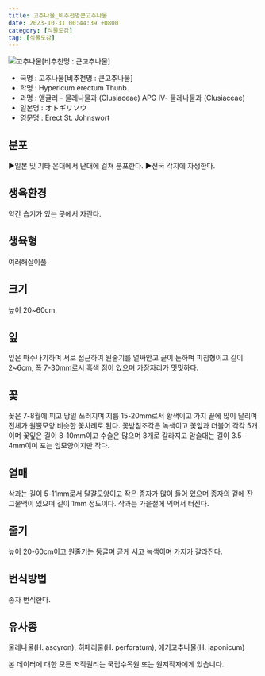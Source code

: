 ```yaml
---
title: 고추나물_비추천명큰고추나물
date: 2023-10-31 00:44:39 +0800
category: [식물도감]
tag: [식물도감]
---
```




![고추나물[비추천명 : 큰고추나물]](/fileUpload/plants/basic/Guttiferae/Hypericum/7155/1_th2.JPG)
- 국명 : 고추나물[비추천명 : 큰고추나물]
- 학명 : Hypericum erectum Thunb.
- 과명 : 앵글러 - 물레나물과 (Clusiaceae) APG Ⅳ- 물레나물과 (Clusiaceae)
- 일본명 : オトギリソウ
- 영문명 : Erect St. Johnswort


## 분포
▶일본 및 기타 온대에서 난대에 걸쳐 분포한다.▶전국 각지에 자생한다.
## 생육환경
약간 습기가 있는 곳에서 자란다.
## 생육형
여러해살이풀
## 크기
높이 20~60cm.
## 잎
잎은 마주나기하며 서로 접근하여 원줄기를 얼싸안고 끝이 둔하며 피침형이고 길이 2~6cm, 폭 7-30mm로서 흑색 점이 있으며 가장자리가 밋밋하다.
## 꽃
꽃은 7-8월에 피고 당일 쓰러지며 지름 15-20mm로서 황색이고 가지 끝에 많이 달리며 전체가 원뿔모양 비슷한 꽃차례로 된다. 꽃받침조각은 녹색이고 꽃잎과 더불어 각각 5개이며 꽃잎은 길이 8-10mm이고 수술은 많으며 3개로 갈라지고 암술대는 길이 3.5-4mm이며 포는 잎모양이지만 작다.
## 열매
삭과는 길이 5-11mm로서 달걀모양이고 작은 종자가 많이 들어 있으며 종자의 겉에 잔 그물맥이 있으며 길이 1mm 정도이다. 삭과는 가을철에 익어서 터진다.
## 줄기
높이 20-60cm이고 원줄기는 둥글며 곧게 서고 녹색이며 가지가 갈라진다.
## 번식방법
종자 번식한다.
## 유사종
물레나물(H. ascyron),히페리쿨(H. perforatum),애기고추나물(H. japonicum)






본 데이터에 대한 모든 저작권리는 국립수목원 또는 원저작자에게 있습니다.

